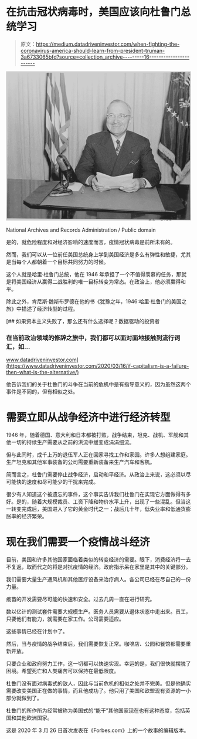 # 在抗击冠状病毒时，美国应该向杜鲁门总统学习

> 原文：<https://medium.datadriveninvestor.com/when-fighting-the-coronavirus-america-should-learn-from-president-truman-3a6733065bfd?source=collection_archive---------16----------------------->

![](img/bcbf8d0dcaa0510cf904cbf0ae83565a.png)

National Archives and Records Administration / Public domain

是的，就危险程度和对经济影响的速度而言，疫情冠状病毒是前所未有的。

然而，我们可以从一位前任美国总统身上学到美国经济是多么有弹性和敏捷，尤其是当每个人都朝着一个目标共同努力的时候。

这个人就是哈里·杜鲁门总统，他在 1946 年承担了一个不值得羡慕的任务，那就是将美国经济从赢得二战胜利的唯一目标转变为常态。在政治上，他必须赢得和平。

除此之外，肯尼斯·魏斯布罗德在他的书《犹豫之年，1946:哈里·杜鲁门的美国之旅》中描述了经济转型的过程。

[](https://www.datadriveninvestor.com/2020/03/16/if-capitalism-is-a-failure-then-what-is-the-alternative/) [## 如果资本主义失败了，那么还有什么选择呢？数据驱动的投资者

### 在当前政治领域的修辞之旅中，我们都可以面对面地接触到流行词汇，如…

www.datadriveninvestor.com](https://www.datadriveninvestor.com/2020/03/16/if-capitalism-is-a-failure-then-what-is-the-alternative/) 

他告诉我们的关于杜鲁门的斗争在当前的危机中是有指导意义的，因为虽然这两个事件是不同的，但有相似之处。

# 需要立即从战争经济中进行经济转型

1946 年，随着德国、意大利和日本都被打败，战争结束，坦克、战机、军舰和其他一切的持续生产需要从之前的洪流中缓变成涓涓细流。

但与此同时，成千上万的退伍军人正在回家寻找工作和家园。许多人想组建家庭。生产坦克和其他军事装备的公司需要重新装备来生产汽车和客机。

简而言之，杜鲁门需要停止战争经济，启动和平经济。从政治上来说，这必须以尽可能快的速度和尽可能少的干扰来完成。

很少有人知道这个被遗忘的事件，这个事实告诉我们杜鲁门在实现它方面做得有多好。是的，随着大规模裁员、工资下降和物价水平上升，出现了一些混乱。但当这一转变完成后，美国进入了它的黄金时代之一；战后几十年，低失业率和低通货膨胀率的经济繁荣。

# 现在我们需要一个疫情战斗经济

目前，美国和许多其他国家面临着类似的转变经济的需要。眼下，消费经济将一去不复返，取而代之的将是对抗疫情的经济。政府指示呆在家里是其中的关键部分。

我们需要大量生产通风机和其他医疗设备来治疗病人。各公司已经在尽自己的一份力量。

疫苗的开发需要尽可能的快速和安全。过去几周一直在进行研究。

数以亿计的测试套件需要大规模生产。医务人员需要从退休状态中走出来。员工，只要他们有能力，就需要在家工作。公司需要适应。

这些事情已经在计划中了。

然后，当与疫情的战争结束后，我们需要恢复正常。咖啡店、公园和餐馆都需要重新开放。

只要企业和政府努力工作，这一切都可以快速实现。幸运的是，我们很快就摆脱了困境。希望死亡和人类痛苦可以保持在最低限度。

杜鲁门没有面对病毒式的敌人，因此与当前危机的相似之处并不完美。但是他确实需要改变美国正在做的事情，而且他成功了。他只用了美国和欧盟现有资源的一小部分就做到了。

杜鲁门的所作所为经常被称为美国式的“能干”其他国家现在也有这种态度，包括英国和其他欧洲国家。

这是 2020 年 3 月 26 日首次发表在《Forbes.com》上的一个故事的编辑版本。